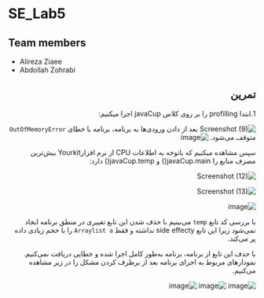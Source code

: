 # SE_Lab5

## Team members
* Alireza Ziaee
* Abdollah Zohrabi

<div dir='rtl'>

## تمرین
1.ابتدا profilling را بر روی کلاس javaCup اجرا میکنیم:


![Screenshot (9)](https://github.com/Abz81/SE_Lab5/assets/101315890/9413d913-f96e-46fc-83a5-8f6f6d67c87e)
بعد از دادن ورودی‌ها به برنامه، برنامه با خطای `OutOfMemoryError` متوقف می‌شود.
![image](https://github.com/Abz81/SE_Lab5/assets/45371919/5517a8c3-4c0a-46f9-b946-f5ed8b826e20)

سپس مشاهده میکنیم که باتوجه به اطلاعات   CPU  از نرم افزارYourkit بیش‌ترین مصرف منابع را javaCup.main() و  javaCup.temp() دارد:

![Screenshot (12)](https://github.com/Abz81/SE_Lab5/assets/101315890/8d31cc59-3b4c-4b33-90d7-d49b60251232)

![Screenshot (13)](https://github.com/Abz81/SE_Lab5/assets/101315890/a5f79da8-5879-47bd-949a-c97beaf77e54)

![image](https://github.com/Abz81/SE_Lab5/assets/45371919/6f75288b-da4f-4167-9201-32e2570e4d0a)

با بررسی کد تابع `temp` می‌بینیم با حذف شدن این تابع تغییری در منطق برنامه ایجاد نمی‌شود زیرا این تابع side effecty نداشته و فقط `Arraylist a‍` را با حجم زیادی داده پر می‌کند.

با حدف این تابع از برنامه، برنامه به‌طور کامل اجرا شده و خطایی دریافت نمی‌کنیم. نمودارهای مربوط به اجرای برنامه بعد از برطرف کردن مشکل را در زیر مشاهده می‌کنیم.

![image](https://github.com/Abz81/SE_Lab5/assets/45371919/820dd54b-6bb9-4d42-9086-03e103bbbddb)
![image](https://github.com/Abz81/SE_Lab5/assets/45371919/1ecc2226-0a49-4047-8f9b-39d47797d5d9)
![image](https://github.com/Abz81/SE_Lab5/assets/45371919/edecaaf4-4686-4c76-9923-da245197176b)

